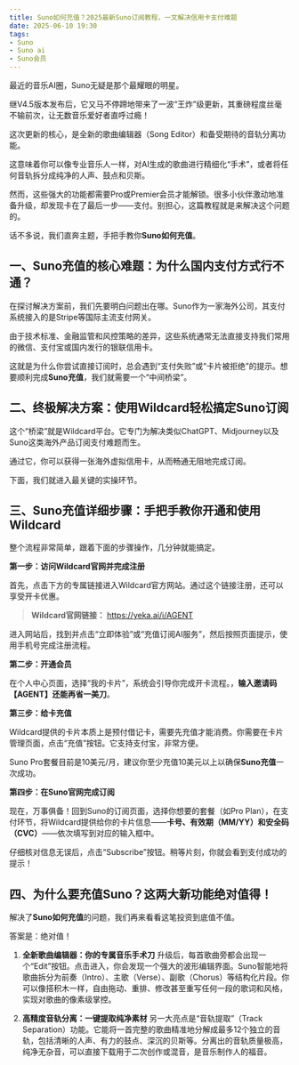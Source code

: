 ```yaml
---
title: Suno如何充值？2025最新Suno订阅教程，一文解决信用卡支付难题
date: 2025-06-10 19:30
tags:
- Suno
- Suno ai
- Suno会员
---
```



最近的音乐AI圈，Suno无疑是那个最耀眼的明星。



继V4.5版本发布后，它又马不停蹄地带来了一波“王炸”级更新，其重磅程度丝毫不输前次，让无数音乐爱好者直呼过瘾！



这次更新的核心，是全新的歌曲编辑器（Song Editor）和备受期待的音轨分离功能。



这意味着你可以像专业音乐人一样，对AI生成的歌曲进行精细化“手术”，或者将任何音轨拆分成纯净的人声、鼓点和贝斯。



然而，这些强大的功能都需要Pro或Premier会员才能解锁。很多小伙伴激动地准备升级，却发现卡在了最后一步——支付。别担心，这篇教程就是来解决这个问题的。



话不多说，我们直奔主题，手把手教你**Suno如何充值**。



## 一、Suno充值的核心难题：为什么国内支付方式行不通？

在探讨解决方案前，我们先要明白问题出在哪。Suno作为一家海外公司，其支付系统接入的是Stripe等国际主流支付网关。



由于技术标准、金融监管和风控策略的差异，这些系统通常无法直接支持我们常用的微信、支付宝或国内发行的银联信用卡。



这就是为什么你尝试直接订阅时，总会遇到“支付失败”或“卡片被拒绝”的提示。想要顺利完成**Suno充值**，我们就需要一个“中间桥梁”。



## 二、终极解决方案：使用Wildcard轻松搞定Suno订阅

这个“桥梁”就是Wildcard平台。它专门为解决类似ChatGPT、Midjourney以及Suno这类海外产品订阅支付难题而生。



通过它，你可以获得一张海外虚拟信用卡，从而畅通无阻地完成订阅。



下面，我们就进入最关键的实操环节。



## 三、Suno充值详细步骤：手把手教你开通和使用Wildcard

整个流程非常简单，跟着下面的步骤操作，几分钟就能搞定。



**第一步：访问Wildcard官网并完成注册**



首先，点击下方的专属链接进入Wildcard官方网站。通过这个链接注册，还可以享受开卡优惠。

> **Wildcard官网链接：** https://yeka.ai/i/AGENT

进入网站后，找到并点击“立即体验”或“充值订阅AI服务”，然后按照页面提示，使用手机号完成注册流程。



**第二步：开通会员**

在个人中心页面，选择“我的卡片”，系统会引导你完成开卡流程。，**输入邀请码【AGENT】还能再省一美刀**。



**第三步：给卡充值**

Wildcard提供的卡片本质上是预付借记卡，需要先充值才能消费。你需要在卡片管理页面，点击“充值”按钮。它支持支付宝，非常方便。

Suno Pro套餐目前是10美元/月，建议你至少充值10美元以上以确保**Suno充值**一次成功。



**第四步：在Suno官网完成订阅**

现在，万事俱备！回到Suno的订阅页面，选择你想要的套餐（如Pro Plan），在支付环节，将Wildcard提供给你的卡片信息——**卡号、有效期（MM/YY）和安全码（CVC）**——依次填写到对应的输入框中。



仔细核对信息无误后，点击“Subscribe”按钮。稍等片刻，你就会看到支付成功的提示！



## 四、为什么要充值Suno？这两大新功能绝对值得！

解决了**Suno如何充值**的问题，我们再来看看这笔投资到底值不值。



答案是：绝对值！



1. **全新歌曲编辑器：你的专属音乐手术刀**
   升级后，每首歌曲旁都会出现一个“Edit”按钮。点击进入，你会发现一个强大的波形编辑界面。Suno智能地将歌曲拆分为前奏（Intro）、主歌（Verse）、副歌（Chorus）等结构化片段。你可以像搭积木一样，自由拖动、重排、修改甚至重写任何一段的歌词和风格，实现对歌曲的像素级掌控。

2. **高精度音轨分离：一键提取纯净素材**
   另一大亮点是“音轨提取”（Track Separation）功能。它能将一首完整的歌曲精准地分解成最多12个独立的音轨，包括清晰的人声、有力的鼓点、深沉的贝斯等。分离出的音轨质量极高，纯净无杂音，可以直接下载用于二次创作或混音，是音乐制作人的福音。
